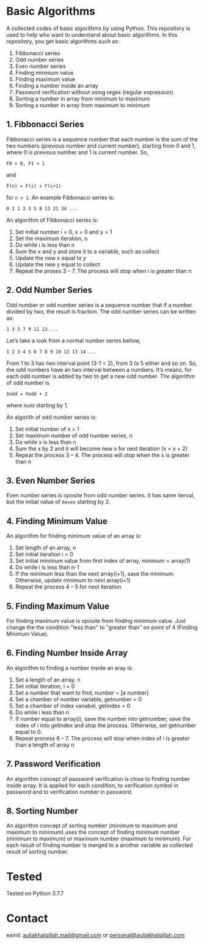 # Basic Algorithms
A collected codes of basic algorithms by using Python. This repository is used to help who want to understand about basic algorithms. In this repository, you get basic algorithms such as:
1. Fibbonacci series
2. Odd number series
3. Even number series
4. Finding minimum value
5. Finding maximum value
6. Finding a number inside an array
7. Password verification without using regex (regular expression)
8. Sorting a number in array from minimum to maximum
9. Sorting a number in array from maximum to minimum

## 1. Fibbonacci Series
Fibbonacci series is a sequence number that each number is the sum of the two numbers (previous number and current number), starting from 0 and 1, where 0 is previous number and 1 is current number. So,

`F0 = 0, F1 = 1`

and

`F(n) = F(i) + F(i+1)`

for `n > 1`. An example Fibbonacci series is:

`0 1 1 2 3 5 8 13 21 34 ...`

An algorithm of Fibbonacci series is:

1.	Set initial number i = 0, x = 0 and y = 1
2.	Set the maximum iteration, n
3.	Do while i is less than n
4.	Sum the x and y and store it to a variable, such as collect
5.	Update the new x equal to y
6.	Update the new y equal to collect
7.	Repeat the proses 3 – 7. The process will stop when i is greater than n

## 2. Odd Number Series
Odd number or odd number series is a sequence number that if a number divided by two, the result is fraction. The odd number series can be written as:

`1 3 5 7 9 11 13 ...`

Let’s take a look from a normal number series bellow,

`1 2 3 4 5 6 7 8 9 10 12 13 14 ...`

From 1 to 3 has two interval point (3-1 = 2), from 3 to 5 either and so on. So, the odd numbers have an two interval between a numbers. It’s means, for each odd number is added by two to get a new odd number. The algorithm of odd number is

`Xodd = Xodd + 2`

where `Xodd` starting by 1.

An algorith of odd number series is:

1.	Set initial number of x = 1
2.	Set maximum number of odd number series, n
3.	Do while x is less than n
4.	Sum the x by 2 and it will become new x for next iteration (x = x + 2)
5.	Repeat the process 3 – 4. The process will stop when the x is greater than n

## 3. Even Number Series
Even number series is oposite from odd number series. It has same iterval, but the initial value of `Xeven` starting by 2.

## 4. Finding Minimum Value
An algorithm for finding minimum value of an array is:

1.	Set length of an array, n
2.	Set initial iteration i = 0
3.	Set initial minimum value from first index of array, minimum = array(1)
4.	Do while i is less than n-1
5.	If the minimum less than the next array(i+1), save the minimum. Otherwise, update minimum to next array(i+1)
6.	Repeat the process 4 – 5 for next iteration

## 5. Finding Maximum Value
For finding maximum value is oposite from finding minimum value. Just change the the condition "less than" to "greater than" on point of 4 (Finding Minimum Value).

## 6. Finding Number Inside Array
An algorithm to finding a number inside an aray is:

1.	Set a length of an array, n
2.	Set initial iteration, i = 0
3.	Set a number that want to find, number = [a number]
4.	Set a  chamber of number variable, getnumber = 0
5.	Set a chamber of index variabel, getindex = 0
6.	Do while i less than n
7.	If number equal to array(i), save the number into getnumber, save the index of i into getindex and stop the process. Otherwise, set getnumber equal to 0.
8.	Repeat process 6 – 7. The process will stop when index of i is greater than a length of array n

## 7. Password Verification
An algorithm concept of password verification is close to finding number inside array. It is applied for each condition, to verification symbol in password and to verification number in password.

## 8. Sorting Number
An algorithm concept of sorting number (minimum to maximum and maximum to minimum) uses the concept of finding minimum number (minimum to maximum) or maximum number (maximum to minimum). For each result of finding number is merged to a another variable as collected result of sorting number. 

# Tested
Tested on Python 3.7.7

# Contact
eamil: auliakhalqillah.mail@gmail.com or personal@auliakhalqillah.com
